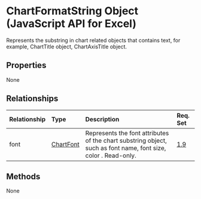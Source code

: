 # ChartFormatString Object (JavaScript API for Excel)

Represents the substring in chart related objects that contains text, for example, ChartTitle object, ChartAxisTitle object.

## Properties

None

## Relationships
| Relationship | Type	|Description| Req. Set|
|:---------------|:--------|:----------|:----|
|font|[ChartFont](chartfont.md)|Represents the font attributes of the chart substring object, such as font name, font size, color . Read-only.|[1.9](../requirement-sets/excel-api-requirement-sets.md)|

## Methods
None

